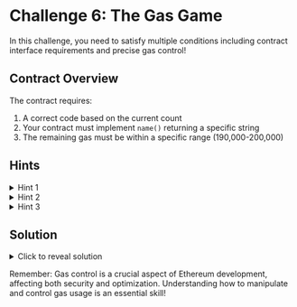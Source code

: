 # Challenge 6: The Gas Game

In this challenge, you need to satisfy multiple conditions including contract interface requirements and precise gas control!

## Contract Overview
The contract requires:
1. A correct code based on the current count
2. Your contract must implement `name()` returning a specific string
3. The remaining gas must be within a specific range (190,000-200,000)

## Hints
<details>
<summary>Hint 1</summary>
The code is calculated by shifting the count left by 8 bits (<code>count << 8</code>)
</details>

<details>
<summary>Hint 2</summary>
Your contract needs to implement the <code>IContract6Solution</code> interface with the exact name string
</details>

<details>
<summary>Hint 3</summary>
You can control initial gas by specifying it in the function call
</details>

## Solution
<details>
<summary>Click to reveal solution</summary>

1. Create a contract implementing the interface:
<code>
contract Solution is IContract6Solution {
    function name() external pure returns (string memory) {
        return "BG CTF Challenge 6 Solution";
    }

    function attack(Challenge6 challenge6) external {
        uint256 code = challenge6.count() << 8;
        challenge6.mintFlag{ gas: 200_000 }(code);
    }
}
</code>

2. The solution works because:
   - We implement the required interface
   - We calculate the correct code
   - We specify exact gas amount in the call

Congratulations! You've mastered interface implementation and gas control! 🎉
</details>

Remember: Gas control is a crucial aspect of Ethereum development, affecting both security and optimization. Understanding how to manipulate and control gas usage is an essential skill!
